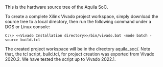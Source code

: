 This is the hardware source tree of the Aquila SoC.

To create a complete Xilinx Vivado project workspace, simply download the source tree to a local directory, then run the following command under a DOS or Linux console:

```
C:\> <<Vivado Installation directory>>/bin/vivado.bat -mode batch -source build.tcl
```

The created project workspace will be in the directory aquila_soc/. Note that, the tcl script, build.tcl, for project creation was exported from Vivado 2020.2. We have tested the script up to Vivado 2022.1.
